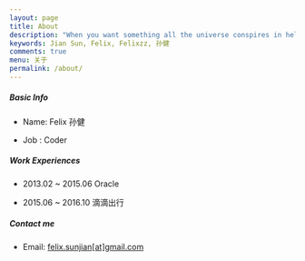 ```yaml
---
layout: page
title: About
description: "When you want something all the universe conspires in helping you achieve it."
keywords: Jian Sun, Felix, Felixzz, 孙健
comments: true
menu: 关于
permalink: /about/
---
```


##### Basic Info

* Name: Felix 孙健 

* Job : Coder

##### Work Experiences

* 2013.02 ~ 2015.06  Oracle

* 2015.06 ~ 2016.10  滴滴出行

##### Contact me

* Email: [felix.sunjian[at]gmail.com](mailto:felix.sunjian@gmail.com)

